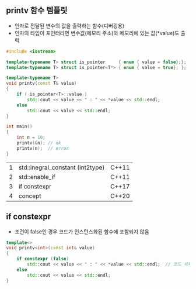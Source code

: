 <style>
r { color: Red }
o { color: Orange }
g { color: Green }
</style>

## printv 함수 템플릿
- 인자로 전달된 변수의 값을 출력하는 함수(디버깅용)
- 인자의 타입이 포인터라면 변수값(메모리 주소)와 메모리에 있는 값(*value)도 출력

```c++
#include <iostream>

template<typename T> struct is_pointer     { enum { value = false};};
template<typename T> struct is_pointer<T*> { enum { value = true}; };

template<typename T> 
void printv(const T& value)
{
	if ( is_pointer<T>::value )
		std::cout << value << " : " << *value << std::endl;
	else
		std::cout << value << std::endl;
}

int main()
{
	int n = 10;
	printv(&n); // ok
	printv(n);	// error
}
```

||||
|--|--|--|
|1|std::inegral_constant (int2type)|C++11|
|2|std::enable_if|C++11|
|3|if constexpr|C++17|
|4|concept|C++20|

## if constexpr
- 조건이 false인 경우 코드가 인스턴스화된 함수에 포함되지 않음
```c++
template<>
void printv<int>(const int& value)
{
	if constexpr (false)
		std::cout << value << " : " << *value << std::endl;  // 코드 삭제
	else
	    std::cout << value << std::endl;
}
```













 